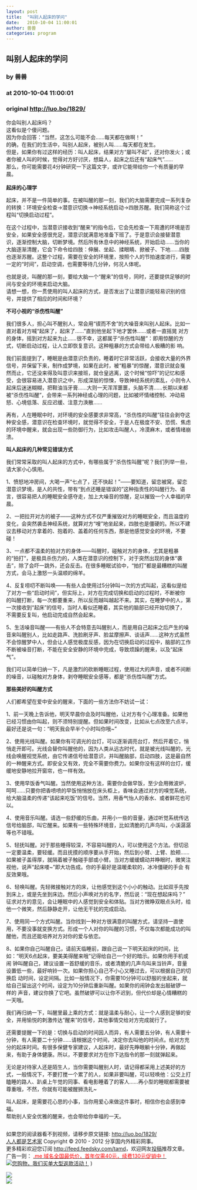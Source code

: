 ```yaml
---
layout: post
title:  "叫别人起床的学问"
date:   2010-10-04 11:00:01
author: 兽兽
categories: program
---
```


## 叫别人起床的学问
### by 兽兽
### at 2010-10-04 11:00:01
### original <http://luo.bo/1829/>

<p>你会叫别人起床吗？<br> 这看似是个傻问题。<br> 因为你会回答：“当然，这怎么可能不会……每天都在做啊！”<br> 的确，在我们的生活中，叫别人起床，被别人叫……每天都在发生。<br> 但是，如果你有过这样的经历：叫人起床，结果对方“屡叫不起”，还对你发火；或者你被人叫的时候，觉得对方好讨厌，想扁人，起床之后还有“起床气”……<br> 那么，你可能需要花4分钟研究一下这篇文字，或许它能带给你一个有质量的早晨。<br> <span></span><br> <strong>起床的心理学</strong></p><p>起床，并不是一件简单的事。在被叫醒的那一刻，我们的大脑需要完成一系列复杂的转换：环境安全检查→潜意识切换→神经系统启动→四肢苏醒。我们简称这个过程叫“切换启动过程”。</p><p>在这个过程中，当潜意识接收到“醒来”的指令后，它会先检查一下周遭的环境是否安全，如果安全感很充足，潜意识就满意地准备下班了。于是意识会接替潜意 识，逐渐控制大脑，切断梦境。然后所有休息中的神经系统，开始启动……当你的大脑逐渐清醒，它会下命令给四肢：伸展、坐起、揉眼睛、掀被子、下地……四肢 也逐渐苏醒。这整个过程，需要在安全的环境里，按照个人的节拍速度进行，需要一定的“时间”，启动空调，也需要等待几分钟，何况人体呢。</p><p>也就是说，叫醒的那一刻，要给大脑一个“醒来”的信号，同时，还要提供足够的时间与安全的环境来启动大脑。<br> 请想一想，你一贯使用的叫人起床的方式，是否发出了让潜意识能轻易识别的信号，并提供了相应的时间和环境？</p><p><strong>不可小视的“杀伤性叫醒”</strong></p><p>我们很多人，担心叫不醒别人，常会用“锲而不舍”的大噪音来叫别人起床。比如一直对着对方喊“起床了，起床了……”直到他坐起下地才罢休……或者一直摇晃 对方的身体，摇到对方起来为止……很不幸，这都属于“杀伤性叫醒”：即用惊醒的方式，切断启动过程，让人立即恢复意识。这种粗暴的方式会带给人极糟的影 响。</p><p>我们前面提到了，睡眠是由潜意识负责的，睡着时它非常活跃，会接收大量的外界信号，并保留下来，制作成梦境，如果在此时，被“粗暴”的惊醒，潜意识就会戛 然而止，它还没来得及叫意识来接班，就仓皇逃离，这个时候“惊吓”的记忆和感受，会很容易进入潜意识之中，形成深层的惊悚，导致神经系统的紊乱，小则令人 起床后迷迷糊糊，把鞋油当牙膏……大则一天浑浑噩噩，头脑不清……长期以来都被“杀伤性叫醒”，会带来一系列神经或心理的问题，比如被坏情绪控制、冲动易 怒、心境低落、反应迟缓、注意力涣散……</p><p>再有，人在睡眠中时，对环境的安全感要求非常高，“杀伤性的叫醒”往往会剥夺这种安全感，潜意识在检查环境时，就觉得不安全，于是人在极度不安、恐慌、焦虑的环境中醒来，就会出现一些防御行为，比如攻击叫醒人，冷漠麻木，或者情绪崩溃。</p><p><strong>叫人起床的几种常见错误方式</strong></p><p>我们常常采取的叫人起床的方式中，有哪些属于“杀伤性叫醒”呢？我们列举一些，请大家小心慎用。</p><p>1、愤怒地冲房间，大喝一声“七点了，还不快起！”——要知道，留恋被窝，留恋潜意识梦境，是人的共性，带有“到点还睡是错误的”这种指责性的叫醒行为、语言，很容易把人的睡眠安全感夺走，加上大噪音的惊醒，足以摧毁一个人幸福的早晨。</p><p>2、一把拉开对方的被子——这种方式不仅严重摧毁对方的睡眠安全，而且温度的变化，会突然袭击神经系统，就算对方“嗖”地坐起来，四肢也是僵硬的。所以不建议去移动对方拿着的、抱着的、盖着的任何东西，那是他感觉安全的环境，不要碰！</p><p>3、一点都不温柔的拍对方的身体——叫醒时，碰触对方的身体，尤其是粗暴的“拍打”，是极具杀伤力的，人类在潜意识的控制下，对于突然出现的身体“袭击”，除了会吓一跳外，还会反击。在很多睡眠试验中，“拍打”都是最糟糕的叫醒方式，会马上激怒一头温顺的绵羊。</p><p>4、反复唠叨不断叫唤——有些人会使用过5分钟叫一次的方式叫起，这看似是给了对方一些“启动时间”，但实际上，对方在完成切换和启动的过程时，不断被你 的叫醒打断，每一次都要重来，所以反而越叫越起不来。其实，在睡梦中的人，第一次接收到“起床”的信号，当时人看似还睡着，其实他的脑部已经开始切换了， 不需要反复叫，他启动完成自然会起来。</p><p>5、生活噪音叫醒——有些人不会特意去叫醒别人，而是用自己起床之后产生的噪音来叫醒别人，比如走路声、洗脸刷牙声、脸盆摩擦声、谈话声……这种方式虽然 不会惊醒梦中人，但会让人感觉极度反感，因为在切换启动的过程中，脑部的工作不断被噪音打断，不能在安全安静的环境中完成，导致烦躁的醒来，以及“起床 气”。</p><p>我们可以简单归纳一下，凡是激烈的砍断睡眠过程，使用过大的声音，或者不间断的噪音，以碰触对方身体，剥夺睡眠安全感等，都是“杀伤性叫醒”方式。</p><p><strong>那些美好的叫醒方式</strong></p><p>人们都希望在爱中安全的醒来，下面的一些方法你不妨试一试：</p><p>1、前一天晚上告诉他，明天早晨你会及时叫醒他，让对方有个心理准备。如果他已经习惯由你叫起，则不须特别提醒。但如果时间改变，比如从七点改至六点半，最好还是说一句：“明天我会早半个小时叫你哦~”</p><p>2、使用光线叫醒。如果你有可调光的台灯，可以逐渐调亮台灯，然后开着它，悄悄走开即可。光线会替你叫醒他的，因为人类从远古时代，就是被光线叫醒的，光 线会唤醒视觉系统，由它传递信号给潜意识，并叫醒脑部，启动四肢，这是最自然的一种醒来方式。即安全又有效，完全不需要你费力。如果你没有这样的台灯，缓 缓地安静地拉开窗帘，也一样有效。</p><p>3、使用早饭香气叫醒。当然使用这种方法，需要你会做早饭，至少会用微波炉，呵呵……只要你把香喷喷的早饭悄悄放在床头柜上，香味会通过对方的嗅觉系统，给大脑温柔的传递“该起来吃饭”的信号。当然，用香气怡人的香水、或者鲜花也可以。</p><p>4、使用音乐叫醒。请选一些舒缓的乐曲，并用小一些的音量，通过听觉系统传达信号给脑部，叫它醒来。如果有一些特殊环境音，比如清脆的几声鸟叫，小溪潺潺等也不错哦。</p><p>5、轻抚叫醒。对于那些睡得较深，不容易叫醒的人，可以使用这个方法。但切忌一定要温柔，要轻缓。而且抚摸的顺序要从手开始，然后到小臂、上臂、脸颊…… 如果被子盖得厚，就隔着被子触碰手部或小臂。当对方缓缓蠕动并睁眼时，微笑注视他，说声“起床喽~”即大功告成。你的手最好是温暖柔软的，冰冷僵硬的手会 有反效果哦。</p><p>6、轻唤叫醒。先轻微接触对方的床，让他感觉到这个小小的触动。比如双手先按到床上，或是先坐到床边。然后小声唤对方的名字，然后说：“现在想起床吗？” 征求对方的意见，会让睡眠中的人感觉到安全和体贴。当对方微睁双眼点头时，给他一个微笑，然后静静走开，让他无干扰的完成启动。</p><p>7、使用同一个方式叫醒。当你找到一种对方很满意的叫醒方式，请坚持一直使用，不要没事就变换方式。形成一个人对你的叫醒的习惯，不仅每次都能成功的叫醒他，而且还能培养对方对你的爱与依恋。</p><p>8、如果你自己叫醒自己，请前天临睡前，跟自己说一下明天起床的时间，比如：“明天6点起床，要美美得醒来哦”记得给自己一个好的暗示。如果你用手机或闹 钟叫醒自己，建议设置一首舒缓的音乐，或者清脆的几声鸟叫来当铃声，音量设置低一些，最好响铃一次。如果你担心自己不小心又睡过去，可以根据自己的切换启 动时间，设定间隔。比如一般情况下，你需要10分钟可以舒服的坐起来，就给自己留出这个时间，设定为10分钟后重新叫醒。如果你的闹钟会发出敲破锣一样的 声音，建议你换了它吧。虽然破锣可以让你不迟到，但代价却是心情糟糕的一天哦。</p><p>我们再归纳一下，叫醒里最上乘的方式：就是温柔与耐心，让一个人感到足够的安全，并用愉悦的刺激传达“醒来”的信号，其他事情交给对方完成就行了。</p><p>还需要提醒一下的是：切换与启动的时间因人而异，有人需要五分钟，有人需要十分钟，有人需要二十分钟……请根据这个时间，决定你去叫他的时间点。给对方充 分的起床时间。有很多保健专家建议，人起床时，最好先睁眼躺十分钟，再做起来，有助于身体健康。所以，不要要求对方在你下达指令的那一刻就弹起来。</p><p>无论是对待家人还是陌生人，当你需要叫醒别人时，请记得都采用上述美好的方式，一般情况下，不要打搅一个累了的人，如果非要叫醒，可以轻唤他：公交上打瞌睡的路人、趴桌上午觉的同事、看电影睡着了的客人……再小型的睡眠都需要被尊重哦，不然，你就有可能被醒狮洗礼~</p><p>叫人起床，是需要花心思的小事，当你用爱心来做这件事时，相信你也会感到幸福。<br> 帮助别人安全优雅的醒来，也会带给你幸福的一天。</p><p><img src="http://dulei.si/files/c40a593670c8e896e6ae880dde8266b3.jpg" alt=""></p><p>如果您的阅读器看不到视频，请移步原文链接: <a href="http://luo.bo/1829/">http://luo.bo/1829/</a> <br> <a href="http://luo.bo/">人人都是艺术家</a> Copyright ©   2010 - 2012 分享国内外精彩网事。<br> 更多精彩欢迎您订阅 <a href="http://feed.feedsky.com/tamd">http://feed.feedsky.com/tamd</a>，欢迎网友<a href="http://luo.bo/delivery/">投稿</a>推荐文章。<br> 广告一则： <a href="http://zi.mu/domain"><font color="red">.me 域名全国最低价，首年仅需40元，续费130元促销中！</font></a><br> <a href="http://8.nf/1ww" title="您购物，我们买单大型返款活动！"><img src="http://dulei.si/files/d31ce66350773894f74b3b7a68258321.gif" alt="您购物，我们买单大型返款活动！" title="您购物，我们买单大型返款活动！" border="0"></a> ) 
<p><a href="http://feedads.g.doubleclick.net/~a/MHms-bBzCFkvSHFx26lRr6s6ICQ/0/da"><img src="http://feedads.g.doubleclick.net/~a/MHms-bBzCFkvSHFx26lRr6s6ICQ/0/di" border="0" ismap></a><br>
<a href="http://feedads.g.doubleclick.net/~a/MHms-bBzCFkvSHFx26lRr6s6ICQ/1/da"><img src="http://feedads.g.doubleclick.net/~a/MHms-bBzCFkvSHFx26lRr6s6ICQ/1/di" border="0" ismap></a></p></p>